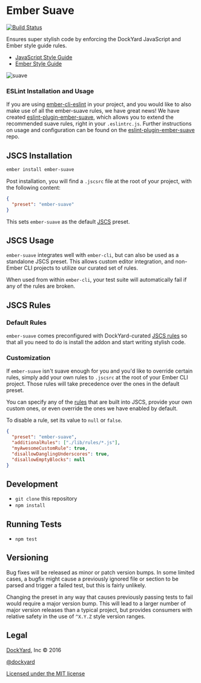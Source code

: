 # Ember Suave

[![Build Status](https://travis-ci.org/DockYard/ember-suave.svg?branch=master)](https://travis-ci.org/DockYard/ember-suave)

Ensures super stylish code by enforcing the DockYard JavaScript and Ember style guide rules.

* [JavaScript Style Guide](https://github.com/dockyard/styleguides/blob/master/engineering/javascript.md)
* [Ember Style Guide](https://github.com/dockyard/styleguides/blob/master/engineering/ember.md)

![suave](http://i.imgur.com/zM1X686.gif)

### ESLint Installation and Usage

If you are using [ember-cli-eslint](https://github.com/ember-cli/ember-cli-eslint) in your project, and you would like to also make use of all the ember-suave rules, we have great news! We have created [eslint-plugin-ember-suave](https://github.com/DockYard/eslint-plugin-ember-suave), which allows you to extend the recommended suave rules, right in your `.eslintrc.js`. Further instructions on usage and configuration can be found on the [eslint-plugin-ember-suave](https://github.com/DockYard/eslint-plugin-ember-suave) repo.

## JSCS Installation

```bash
ember install ember-suave
```

Post installation, you will find a `.jscsrc` file at the root of your project, with the following content:

```json
{
  "preset": "ember-suave"
}
```

This sets `ember-suave` as the default [JSCS](http://jscs.info/) preset.

## JSCS Usage

`ember-suave` integrates well with `ember-cli`, but can also be used as a standalone JSCS preset. This allows custom editor integration, and non-Ember CLI projects to utilize our curated set of rules.

When used from within `ember-cli`, your test suite will automatically fail if any of the rules are broken.

## JSCS Rules

### Default Rules

`ember-suave` comes preconfigured with DockYard-curated [JSCS rules](https://github.com/dockyard/ember-suave/blob/master/lib/jscsrc.json)
so that all you need to do is install the addon and start writing stylish code.

### Customization

If `ember-suave` isn't suave enough for you and you'd like to override
certain rules, simply add your own rules to `.jscsrc` at the root of
your Ember CLI project. Those rules will take precedence over the ones in the
default preset.

You can specify any of the [rules](http://jscs.info/rules.html) that are
built into JSCS, provide your own custom ones, or even override the ones we
have enabled by default.

To disable a rule, set its value to `null` or `false`.

```json
{
  "preset": "ember-suave",
  "additionalRules": ["./lib/rules/*.js"],
  "myAwesomeCustomRule": true,
  "disallowDanglingUnderscores": true,
  "disallowEmptyBlocks": null
}
```

## Development

* `git clone` this repository
* `npm install`

## Running Tests

* `npm test`

## Versioning

Bug fixes will be released as minor or patch version bumps. In some limited cases, a bugfix might cause a previously ignored file or section to be parsed and trigger a failed test, but this is fairly unlikely.

Changing the preset in any way that causes previously passing tests to fail would require a major version bump. This will lead to a larger number of major version releases than a typical project, but provides consumers with relative safety in the use of `^X.Y.Z` style version ranges.

## Legal

[DockYard](http://dockyard.com/ember-consulting), Inc &copy; 2016

[@dockyard](http://twitter.com/dockyard)

[Licensed under the MIT license](http://www.opensource.org/licenses/mit-license.php)

